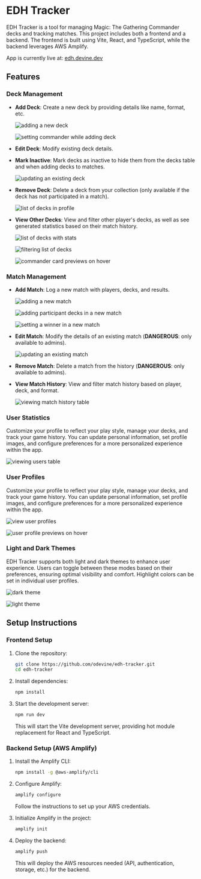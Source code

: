 # EDH Tracker

EDH Tracker is a tool for managing Magic: The Gathering Commander decks and tracking matches. This project includes both a frontend and a backend. The frontend is built using Vite, React, and TypeScript, while the backend leverages AWS Amplify.

App is currently live at: [edh.devine.dev](https://edh.devine.dev)

## Features

### Deck Management

- **Add Deck**: Create a new deck by providing details like name, format, etc.

  ![adding a new deck](./assets/add-deck-1.png)

  ![setting commander while adding deck](./assets/add-deck-2.png)

- **Edit Deck**: Modify existing deck details.

- **Mark Inactive**: Mark decks as inactive to hide them from the decks table and when adding decks to matches.

  ![updating an existing deck](./assets/update-deck.png)

- **Remove Deck**: Delete a deck from your collection (only available if the deck has not participated in a match).

  ![list of decks in profile](./assets/profile-decks.png)

- **View Other Decks**: View and filter other player's decks, as well as see generated statistics based on their match history.

  ![list of decks with stats](./assets/decks-table.png)

  ![filtering list of decks](./assets/decks-table-2.png)

  ![commander card previews on hover](./assets/commander-card.png)

### Match Management

- **Add Match**: Log a new match with players, decks, and results.

  ![adding a new match](./assets/add-match-1.png)

  ![adding participant decks in a new match](./assets/add-match-2.png)

  ![setting a winner in a new match](./assets/add-match-3.png)

- **Edit Match**: Modify the details of an existing match (**DANGEROUS**: only available to admins).

  ![updating an existing match](./assets/edit-match.png)

- **Remove Match**: Delete a match from the history (**DANGEROUS**: only available to admins).

- **View Match History**: View and filter match history based on player, deck, and format.

  ![viewing match history table](./assets/match-table.png)

### User Statistics

Customize your profile to reflect your play style, manage your decks, and track your game history. You can update personal information, set profile images, and configure preferences for a more personalized experience within the app.

![viewing users table](./assets/users-table.png)

### User Profiles

Customize your profile to reflect your play style, manage your decks, and track your game history. You can update personal information, set profile images, and configure preferences for a more personalized experience within the app.

![view user profiles](./assets/user-profile.png)

![user profile previews on hover](./assets/profile-mini-card.png)

### Light and Dark Themes

EDH Tracker supports both light and dark themes to enhance user experience. Users can toggle between these modes based on their preferences, ensuring optimal visibility and comfort. Highlight colors can be set in individual user profiles.

![dark theme](./assets/dark-theme.png)

![light theme](./assets/light-theme.png)

## Setup Instructions

### Frontend Setup

1. Clone the repository:

   ```bash
   git clone https://github.com/odevine/edh-tracker.git
   cd edh-tracker
   ```

2. Install dependencies:

   ```bash
   npm install
   ```

3. Start the development server:
   ```bash
   npm run dev
   ```
   This will start the Vite development server, providing hot module replacement for React and TypeScript.

### Backend Setup (AWS Amplify)

1. Install the Amplify CLI:

   ```bash
   npm install -g @aws-amplify/cli
   ```

2. Configure Amplify:

   ```bash
   amplify configure
   ```

   Follow the instructions to set up your AWS credentials.

3. Initialize Amplify in the project:

   ```bash
   amplify init
   ```

4. Deploy the backend:
   ```bash
   amplify push
   ```
   This will deploy the AWS resources needed (API, authentication, storage, etc.) for the backend.
